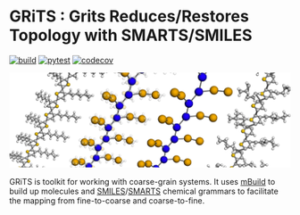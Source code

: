 # GRiTS : Grits Reduces/Restores Topology with SMARTS/SMILES
[![build](https://github.com/cmelab/grits/actions/workflows/build_cpu.yml/badge.svg)](https://github.com/cmelab/grits/actions/workflows/build_cpu.yml)
[![pytest](https://github.com/cmelab/grits/actions/workflows/pytest.yml/badge.svg)](https://github.com/cmelab/grits/actions/workflows/pytest.yml)
[![codecov](https://codecov.io/gh/cmelab/grits/branch/master/graph/badge.svg?token=lGG8Zf65HP)](https://codecov.io/gh/cmelab/grits)

![GRiTS workflow](/.github/grits.png)

GRiTS is toolkit for working with coarse-grain systems. It uses [mBuild](https://github.com/mosdef-hub/mbuild) to build up molecules and [SMILES](https://www.daylight.com/dayhtml/doc/theory/theory.smiles.html)/[SMARTS](https://www.daylight.com/dayhtml/doc/theory/theory.smarts.html) chemical grammars to facilitate the mapping from fine-to-coarse and coarse-to-fine.
